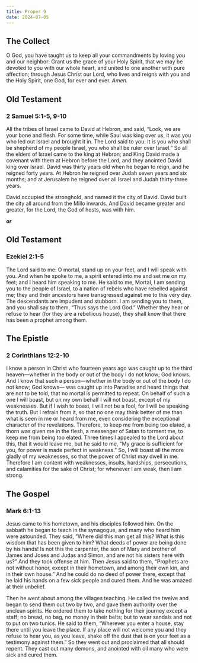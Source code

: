 ```yaml
---
title: Proper 9
date: 2024-07-05
---
```

## The Collect

O God, you have taught us to keep all your commandments by loving you and our neighbor: Grant us the grace of your Holy Spirit, that we may be devoted to you with our whole heart, and united to one another with pure affection; through Jesus Christ our Lord, who lives and reigns with you and the Holy Spirit, one God, for ever and ever. *Amen.*

## Old Testament

### 2 Samuel 5:1-5, 9-10

All the tribes of Israel came to David at Hebron, and said, “Look, we are your bone and flesh. For some time, while Saul was king over us, it was you who led out Israel and brought it in. The Lord said to you: It is you who shall be shepherd of my people Israel, you who shall be ruler over Israel.” So all the elders of Israel came to the king at Hebron; and King David made a covenant with them at Hebron before the Lord, and they anointed David king over Israel. David was thirty years old when he began to reign, and he reigned forty years. At Hebron he reigned over Judah seven years and six months; and at Jerusalem he reigned over all Israel and Judah thirty-three years.

David occupied the stronghold, and named it the city of David. David built the city all around from the Millo inwards. And David became greater and greater, for the Lord, the God of hosts, was with him.

***or***

## Old Testament

### Ezekiel 2:1-5

The Lord said to me: O mortal, stand up on your feet, and I will speak with you. And when he spoke to me, a spirit entered into me and set me on my feet; and I heard him speaking to me. He said to me, Mortal, I am sending you to the people of Israel, to a nation of rebels who have rebelled against me; they and their ancestors have transgressed against me to this very day. The descendants are impudent and stubborn. I am sending you to them, and you shall say to them, “Thus says the Lord God.” Whether they hear or refuse to hear (for they are a rebellious house), they shall know that there has been a prophet among them.

## The Epistle

### 2 Corinthians 12:2-10

I know a person in Christ who fourteen years ago was caught up to the third heaven—whether in the body or out of the body I do not know; God knows. And I know that such a person—whether in the body or out of the body I do not know; God knows— was caught up into Paradise and heard things that are not to be told, that no mortal is permitted to repeat. On behalf of such a one I will boast, but on my own behalf I will not boast, except of my weaknesses. But if I wish to boast, I will not be a fool, for I will be speaking the truth. But I refrain from it, so that no one may think better of me than what is seen in me or heard from me, even considering the exceptional character of the revelations. Therefore, to keep me from being too elated, a thorn was given me in the flesh, a messenger of Satan to torment me, to keep me from being too elated. Three times I appealed to the Lord about this, that it would leave me, but he said to me, “My grace is sufficient for you, for power is made perfect in weakness.” So, I will boast all the more gladly of my weaknesses, so that the power of Christ may dwell in me. Therefore I am content with weaknesses, insults, hardships, persecutions, and calamities for the sake of Christ; for whenever I am weak, then I am strong.

## The Gospel

### Mark 6:1-13

Jesus came to his hometown, and his disciples followed him. On the sabbath he began to teach in the synagogue, and many who heard him were astounded. They said, “Where did this man get all this? What is this wisdom that has been given to him? What deeds of power are being done by his hands! Is not this the carpenter, the son of Mary and brother of James and Joses and Judas and Simon, and are not his sisters here with us?” And they took offense at him. Then Jesus said to them, “Prophets are not without honor, except in their hometown, and among their own kin, and in their own house.” And he could do no deed of power there, except that he laid his hands on a few sick people and cured them. And he was amazed at their unbelief.

Then he went about among the villages teaching. He called the twelve and began to send them out two by two, and gave them authority over the unclean spirits. He ordered them to take nothing for their journey except a staff; no bread, no bag, no money in their belts; but to wear sandals and not to put on two tunics. He said to them, “Wherever you enter a house, stay there until you leave the place. If any place will not welcome you and they refuse to hear you, as you leave, shake off the dust that is on your feet as a testimony against them.” So they went out and proclaimed that all should repent. They cast out many demons, and anointed with oil many who were sick and cured them.


